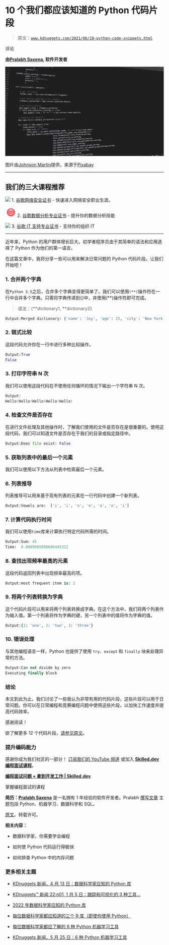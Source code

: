 # 10 个我们都应该知道的 Python 代码片段

> 原文：[`www.kdnuggets.com/2021/06/10-python-code-snippets.html`](https://www.kdnuggets.com/2021/06/10-python-code-snippets.html)

评论

**由[Pralabh Saxena](https://www.linkedin.com/in/pralabh-saxena-05/), 软件开发者**

![图示](img/379ec36e37093fcf44efcc85755bd900.png)

图片由[Johnson Martin](https://pixabay.com/users/johnsonmartin-724525/?utm_source=link-attribution&utm_medium=referral&utm_campaign=image&utm_content=1084923)提供，来源于[Pixabay](https://pixabay.com/?utm_source=link-attribution&utm_medium=referral&utm_campaign=image&utm_content=1084923)

* * *

## 我们的三大课程推荐

![](img/0244c01ba9267c002ef39d4907e0b8fb.png) 1\. [谷歌网络安全证书](https://www.kdnuggets.com/google-cybersecurity) - 快速进入网络安全职业生涯。

![](img/e225c49c3c91745821c8c0368bf04711.png) 2\. [谷歌数据分析专业证书](https://www.kdnuggets.com/google-data-analytics) - 提升你的数据分析技能

![](img/0244c01ba9267c002ef39d4907e0b8fb.png) 3\. [谷歌 IT 支持专业证书](https://www.kdnuggets.com/google-itsupport) - 支持你的组织 IT

* * *

近年来，Python 的用户群体增长巨大。初学者程序员由于其简单的语法和应用选择了 Python 作为他们的第一语言。

在这篇文章中，我将分享一些可以用来解决日常问题的 Python 代码片段。让我们开始吧！

### 1\. 合并两个字典

在`Python 3.5`之后，合并多个字典变得更简单了。我们可以使用`(**)`操作符在一行中合并多个字典。只需将字典传递到{}中，并使用(**)操作符即可完成。

> 语法：{**dictionary1, **dictionary2}

```py
Output:Merged dictionary: {'name': 'Joy', 'age': 25, 'city': 'New York'}
```

### 2\. 链式比较

这段代码允许你在一行中进行多种比较操作。

```py
Output:True
False
```

### 3\. 打印字符串 N 次

我们可以使用这段代码在不使用任何循环的情况下输出一个字符串 N 次。

```py
Output:
Hello!Hello!Hello!Hello!Hello!
```

### 4\. 检查文件是否存在

在进行文件处理及其他操作时，了解我们使用的文件是否存在是很重要的。使用这段代码，我们可以知道文件是否存在于我们的目录或指定路径中。

```py
Output:Does file exist: False
```

### 5\. 获取列表中的最后一个元素

我们可以使用以下方法从列表中检索最后一个元素。

### 6\. 列表推导

列表推导可以用来基于现有列表的元素在一行代码中创建一个新列表。

```py
Output:Vowels are:  ['i', 'i', 'o', 'e', 'a', 'o', 'i']
```

### 7\. 计算代码执行时间

我们可以使用`time`库来计算执行特定代码所需的时间。

```py
Output:Sum: 45
Time:  0.0009965896606445312
```

### 8\. 查找出现频率最高的元素

这段代码返回列表中出现频率最高的项。

```py
Output:most frequent item is: 2
```

### 9\. 将两个列表转换为字典

这个代码片段可以用来将两个列表转换成字典。在这个方法中，我们将两个列表作为输入值。第一个列表将作为字典的键，另一个列表中的值将作为字典的值。

```py
Output:{1: 'one', 2: 'two', 3: 'three'}
```

### 10. 错误处理

与其他编程语言一样，Python 也提供了使用 `try`、`except` 和 `finally` 块来处理异常的方法。

```py
Output:Can not divide by zero
Executing finally block
```

### 结论

本文到此为止。我们讨论了一些我认为非常有用的代码片段，这些片段可以用于日常问题。你可以在日常编程和竞赛编程问题中使用这些片段，以加快工作速度并提高代码效率。

感谢阅读！

欲了解更多 12 个代码片段，[请参见原文](https://levelup.gitconnected.com/22-code-snippets-that-every-python-programmer-must-learn-b7f7ec35e9df)。

### 提升编码能力

感谢你成为我们社区的一部分！ [订阅我们的 YouTube 频道](https://www.youtube.com/channel/UC3v9kBR_ab4UHXXdknz8Fbg?sub_confirmation=1) 或加入 [**Skilled.dev 编程面试课程**](https://skilled.dev/)。

[**编程面试问题 + 拿到开发工作 | Skilled.dev**](https://skilled.dev/)

掌握编程面试的课程

**简历：[Pralabh Saxena](https://www.linkedin.com/in/pralabh-saxena-05/)** 是一名拥有 1 年经验的软件开发者。Pralabh [撰写文章](https://pralabhsaxena.medium.com/) 主题包括 Python、机器学习、数据科学和 SQL。

[原文](https://levelup.gitconnected.com/22-code-snippets-that-every-python-programmer-must-learn-b7f7ec35e9df)。转载许可。

**相关内容：**

+   数据科学家，你需要学会编程

+   如何使 Python 代码运行得极快

+   如何排查 Python 中的内存问题

### 更多相关主题

+   [KDnuggets 新闻，4 月 13 日：数据科学家应知的 Python 库](https://www.kdnuggets.com/2022/n15.html)

+   [KDnuggets™ 新闻 22:n01, 1 月 5 日：跟踪和可视化的 3 种工具…](https://www.kdnuggets.com/2022/n01.html)

+   [2022 年数据科学家应知的 Python 库](https://www.kdnuggets.com/2022/04/python-libraries-data-scientists-know-2022.html)

+   [每位数据科学家都应知道的三个 R 库（即使你使用 Python）](https://www.kdnuggets.com/2021/12/three-r-libraries-every-data-scientist-know-even-python.html)

+   [每位数据科学家都应了解的 6 种 Python 机器学习工具](https://www.kdnuggets.com/2022/05/6-python-machine-learning-tools-every-data-scientist-know.html)

+   [KDnuggets 新闻，5 月 25 日：6 种 Python 机器学习工具](https://www.kdnuggets.com/2022/n21.html)
